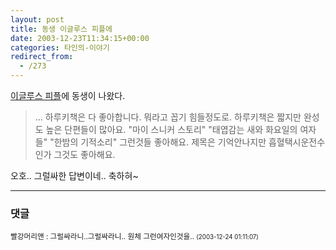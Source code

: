 ```yaml
---
layout: post
title: 동생 이글루스 피플에
date: 2003-12-23T11:34:15+00:00
categories: 타인의-이야기
redirect_from:
  - /273
---
```


<a href="http://eskimos.egloos.com/395/" target=bb>이글루스 피플</a>에 동생이 나왔다.

> ... 하루키책은 다 좋아합니다. 뭐라고 꼽기 힘들정도로. 하루키책은 짧지만 완성도 높은 단편들이 많아요. "마이 스니커 스토리" "태엽감는 새와 화요일의 여자들" "한밤의 기적소리" 그런것들 좋아해요. 제목은 기억안나지만 흡혈택시운전수인가 그것도 좋아해요. 

오호.. 그럴싸한 답변이네.. 축하혀~

* * *

### 댓글



<!--- cmt:571 --->
<!--- mail: --->
<!--- parent:0 --->

<small class=comment>빨강머리앤 : 그럴싸라니..그럴싸라니.. 원체 그런여자인것을.. <small>(2003-12-24 01:11:07)</small></small>

